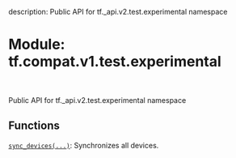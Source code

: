 description: Public API for tf._api.v2.test.experimental namespace

<div itemscope itemtype="http://developers.google.com/ReferenceObject">
<meta itemprop="name" content="tf.compat.v1.test.experimental" />
<meta itemprop="path" content="Stable" />
</div>

# Module: tf.compat.v1.test.experimental

<!-- Insert buttons and diff -->

<table class="tfo-notebook-buttons tfo-api nocontent" align="left">

</table>



Public API for tf._api.v2.test.experimental namespace



## Functions

[`sync_devices(...)`](../../../../tf/test/experimental/sync_devices.md): Synchronizes all devices.

